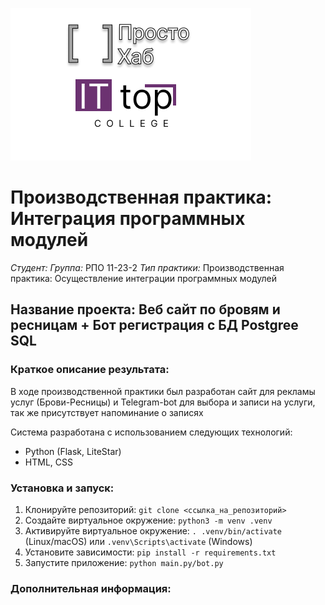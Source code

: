 ![Alt text](Логотипы.png)
# Производственная практика: Интеграция программных модулей

*Студент:* 
*Группа:* РПО 11-23-2
*Тип практики:* Производственная практика: Осуществление интеграции программных модулей


## Название проекта: Веб сайт по бровям и ресницам + Бот регистрация с БД Postgree SQL 

### Краткое описание результата:

В ходе производственной практики был разработан сайт для рекламы услуг (Брови-Ресницы) и Telegram-bot для выбора и записи на услуги, так же присутствует напоминание о записях



Система разработана с использованием следующих технологий:

* Python (Flask, LiteStar)
* HTML, CSS



### Установка и запуск:

1. Клонируйте репозиторий: `git clone <ссылка_на_репозиторий>`
2. Создайте виртуальное окружение: `python3 -m venv .venv`
3. Активируйте виртуальное окружение: `. .venv/bin/activate` (Linux/macOS) или `.venv\Scripts\activate` (Windows)
4. Установите зависимости: `pip install -r requirements.txt`
5. Запустите приложение: `python main.py/bot.py`

### Дополнительная информация:


